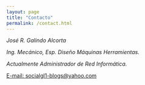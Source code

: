 ```yaml
---
layout: page
title: "Contacto"
permalink: /contact.html
---
```


*José R. Galindo Alcorta*

*Ing. Mecánico, Esp. Diseño Máquinas Herramientas.*

*Actualmente Administrador de Red Informática.*


[E-mail: socialgl1-blogs@yahoo.com](mailto:socialgl2-blogs@yahoo.com)